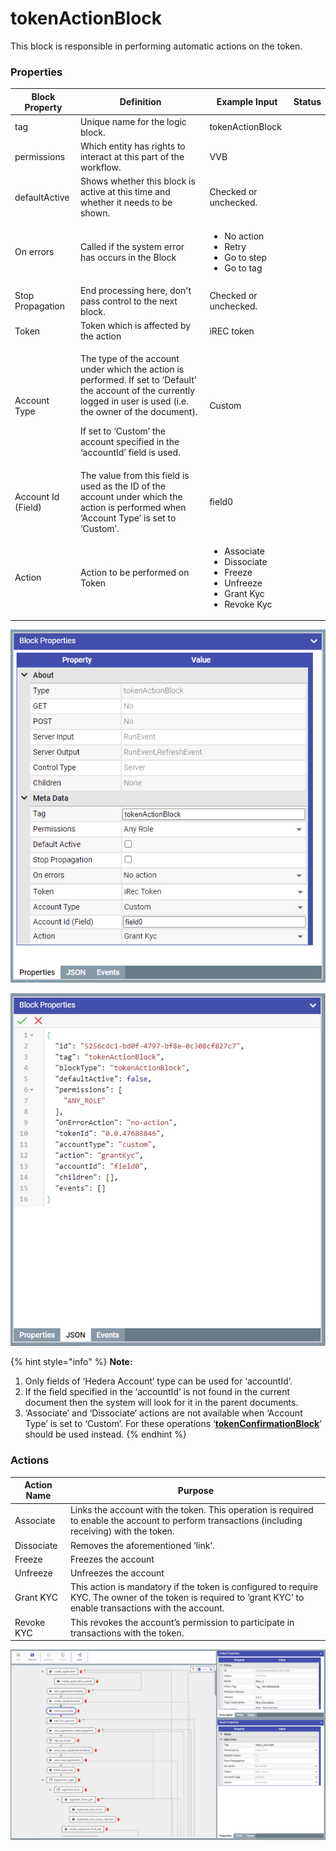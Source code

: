 # tokenActionBlock

This block is responsible in performing automatic actions on the token.

### Properties

| Block Property     | Definition                                                                                                                                                                                                                                                     | Example Input                                                                                                              | Status |
| ------------------ | -------------------------------------------------------------------------------------------------------------------------------------------------------------------------------------------------------------------------------------------------------------- | -------------------------------------------------------------------------------------------------------------------------- | ------ |
| tag                | Unique name for the logic block.                                                                                                                                                                                                                               | tokenActionBlock                                                                                                           |        |
| permissions        | Which entity has rights to interact at this part of the workflow.                                                                                                                                                                                              | VVB                                                                                                                        |        |
| defaultActive      | Shows whether this block is active at this time and whether it needs to be shown.                                                                                                                                                                              | Checked or unchecked.                                                                                                      |        |
| On errors          | Called if the system error has occurs in the Block                                                                                                                                                                                                             | <p></p><ul><li>No action</li><li>Retry</li><li>Go to step</li><li>Go to tag</li></ul>                                      |        |
| Stop Propagation   | End processing here, don't pass control to the next block.                                                                                                                                                                                                     | Checked or unchecked.                                                                                                      |        |
| Token              | Token which is affected by the action                                                                                                                                                                                                                          | iREC token                                                                                                                 |        |
| Account Type       | <p>The type of the account under which the action is performed. If set to ‘Default’ the account of the currently logged in user is used (i.e. the owner of the document).</p><p>If set to ‘Custom’ the account specified in the ‘accountId’ field is used.</p> | Custom                                                                                                                     |        |
| Account Id (Field) | The value from this field is used as the ID of the account under which the action is performed when ‘Account Type’ is set to ‘Custom’.                                                                                                                         | field0                                                                                                                     |        |
| Action             | Action to be performed on Token                                                                                                                                                                                                                                | <p></p><ul><li>Associate</li><li>Dissociate</li><li>Freeze</li><li>Unfreeze</li><li>Grant Kyc</li><li>Revoke Kyc</li></ul> |        |



![](<../.gitbook/assets/image (17).png>)

![](<../.gitbook/assets/image (14).png>)

{% hint style="info" %}
**Note:**

1. Only fields of ‘Hedera Account’ type can be used for ‘accountId’.
2. If the field specified in the ‘accountId’ is not found in the current document then the system will look for it in the parent documents.
3. ‘Associate’ and ‘Dissociate’ actions are not available when ‘Account Type’ is set to ‘Custom’. For these operations ‘[**tokenConfirmationBlock**](tokenconfirmationblock.md)’ should be used instead.
{% endhint %}

### Actions

| Action Name | Purpose                                                                                                                                                        |
| ----------- | -------------------------------------------------------------------------------------------------------------------------------------------------------------- |
| Associate   | Links the account with the token. This operation is required to enable the account to perform transactions (including receiving) with the token.               |
| Dissociate  | Removes the aforementioned ‘link’.                                                                                                                             |
| Freeze      | Freezes the account                                                                                                                                            |
| Unfreeze    | Unfreezes the account                                                                                                                                          |
| Grant KYC   | This action is mandatory if the token is configured to require KYC. The owner of the token is required to ‘grant KYC’ to enable transactions with the account. |
| Revoke KYC  | This revokes the account’s permission to participate in transactions with the token.                                                                           |



![](<../.gitbook/assets/image (15).png>)
